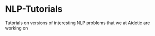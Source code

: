 # NLP-Tutorials
Tutorials on versions of interesting NLP problems that we at Aidetic are working on

